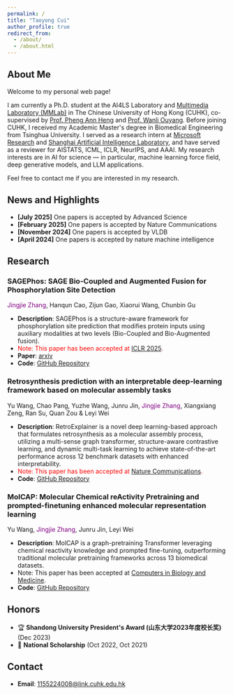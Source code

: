 ```yaml
---
permalink: /
title: "Taoyong Cui"
author_profile: true
redirect_from: 
  - /about/
  - /about.html
---
```


## About Me

Welcome to my personal web page! 

I am currently a Ph.D. student at the AI4LS Laboratory and [Multimedia Laboratory (MMLab)](https://mmlab.ie.cuhk.edu.hk/) in The Chinese University of Hong Kong (CUHK), co-supervised by [Prof. Pheng Ann Heng](https://scholar.google.com/citations?hl=zh-CN&user=OFdytjoAAAAJ&view_op=list_works&sortby=pubdate) and [Prof. Wanli Ouyang](https://scholar.google.com/citations?hl=zh-CN&user=pw_0Z_UAAAAJ&view_op=list_works&sortby=pubdate). Before joining CUHK, I received my Academic Master's degree in Biomedical Engineering from Tsinghua University. I served as a research intern at [Microsoft Research](https://www.microsoft.com/en-us/research/lab/microsoft-research-asia/) and [Shanghai Artificial Intelligence Laboratory](https://www.shlab.org.cn/), and have served as a reviewer for AISTATS, ICML, ICLR, NeurIPS, and AAAI. My research interests are in AI for science — in particular, machine learning force field, deep generative models, and LLM applications. 

Feel free to contact me if you are interested in my research. 

## News and Highlights
- **[July 2025]** One papers is accepted by Advanced Science
- **[February 2025]** One papers is accepted by Nature Communications
- **[November 2024]** One papers is accepted by VLDB
- **[April 2024]** One papers is accepted by nature machine intelligence
## Research
### SAGEPhos: SAGE Bio-Coupled and Augmented Fusion for Phosphorylation Site Detection
<span style="color: purple;">Jingjie Zhang</span>, Hanqun Cao, Zijun Gao, Xiaorui Wang, Chunbin Gu
- **Description**: SAGEPhos is a structure-aware framework for phosphorylation site prediction that modifies protein inputs using auxiliary modalities at two levels (Bio-Coupled and Bio-Augmented fusion).
- <span style="color: red;">Note: This paper has been accepted at [ICLR 2025](https://openreview.net/forum?id=hLwcNSFhC2).</span>
- **Paper**: [arxiv](https://arxiv.org/abs/2502.07384)
- **Code**: [GitHub Repository](https://github.com/ZhangJJ26/SAGEPhos)

### Retrosynthesis prediction with an interpretable deep-learning framework based on molecular assembly tasks
Yu Wang, Chao Pang, Yuzhe Wang, Junru Jin, <span style="color: purple;">Jingjie Zhang</span>, Xiangxiang Zeng, Ran Su, Quan Zou & Leyi Wei
- **Description**: RetroExplainer is a novel deep learning-based approach that formulates retrosynthesis as a molecular assembly process, utilizing a multi-sense graph transformer, structure-aware contrastive learning, and dynamic multi-task learning to achieve state-of-the-art performance across 12 benchmark datasets with enhanced interpretability.
- <span style="color: red;">Note: This paper has been accepted at [Nature Communications](https://www.nature.com/articles/s41467-023-41698-5).</span>
- **Code**: [GitHub Repository](https://github.com/wangyu-sd/RetroExplainer)

### MolCAP: Molecular Chemical reActivity Pretraining and prompted-finetuning enhanced molecular representation learning
Yu Wang, <span style="color: purple;">Jingjie Zhang</span>, Junru Jin, Leyi Wei
- **Description**: MolCAP is a graph-pretraining Transformer leveraging chemical reactivity knowledge and prompted fine-tuning, outperforming traditional molecular pretraining frameworks across 13 biomedical datasets.
- Note: This paper has been accepted at [Computers in Biology and Medicine](https://www.sciencedirect.com/science/article/abs/pii/S0010482523011319).
- **Code**: [GitHub Repository](https://github.com/wangyu-sd/MolCAP)

## Honors
- 🏆 **Shandong University President's Award (山东大学2023年度校长奖)** (Dec 2023)
- 🏅 **National Scholarship** (Oct 2022, Oct 2021)

## Contact
- **Email**: [1155224008@link.cuhk.edu.hk](mailto:1155224008@link.cuhk.edu.hk)

